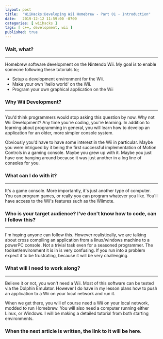 ```yaml
---
layout: post
title:  "WiiHacks:Developing Wii Homebrew - Part 01 - Introduction"
date:   2019-12-12 11:59:00 -0700
categories: [ wiihacks ]
tags: [ c++, development, wii ]
published: true
---
```


### Wait, what?
----
  Homebrew software development on the Nintendo Wii. My goal is to enable someone following these tutorials to;

  * Setup a development environment for the Wii.
  * Make your own 'hello world' on the Wii.
  * Program your own graphical application on the Wii

### Why Wii Development?  
----
  You'd think programmers would stop asking this question by now. Why not Wii Development? Any time you're coding, you're learning. In addition to learning about programming in general, you will learn how to develop an application for an older, more simpler console system.

  Obviously you'd have to have some interest in the Wii in particular. Maybe you were intrigued by it being the first successful implementation of Motion Controls in a gaming console. Maybe you grew up with it. Maybe you just have one hanging around because it was just another in a log line of consoles for you.

### What can I do with it?
----
  It's a game console. More importantly, it's just another type of computer. You can program games, or really you can program whatever you like. You'll have access to the Wii's features such as the Wiimote.

### Who is your target audience? I've don't know how to code, can I follow this?
----
  I'm hoping anyone can follow this. However realistically, we are talking about cross compiling an application from a linux/windows machine to a powerPC console. Not a trivial task even for a seasoned programmer. The toolset/environment it is in is very confusing. If you run into a problem expect it to be frustrating, because it will be very challenging.

### What will I need to work along?
----
  Believe it or not, you won't need a Wii. Most of this software can be tested via the Dolphin Emulator. However I do have in my lesson plans how to push an application to a Wii on your local network and run it.

  When we get there, you will of course need a Wii on your local network, modded to run Homebrew. You will also need a computer running either Linux, or Windows. I will be making a detailed tutorial from both starting environments.

### When the next article is written, the link to it will be here.
